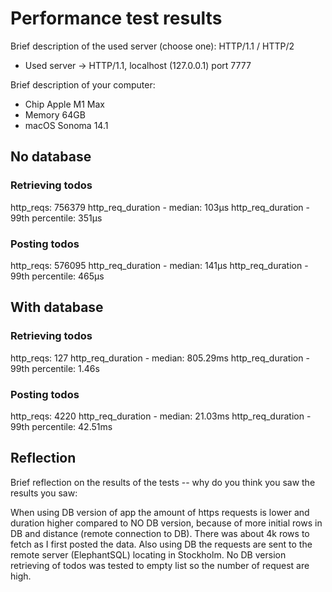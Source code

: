 # Performance test results

<P>
Brief description of the used server (choose one): HTTP/1.1 / HTTP/2
</P>

* Used server -> HTTP/1.1, localhost (127.0.0.1) port 7777

<P>
Brief description of your computer:
</P>

* Chip Apple M1 Max
* Memory 64GB
* macOS Sonoma 14.1

## No database

### Retrieving todos

http_reqs: 756379
http_req_duration - median: 103µs
http_req_duration - 99th percentile: 351µs

### Posting todos

http_reqs: 576095
http_req_duration - median: 141µs
http_req_duration - 99th percentile: 465µs

## With database

### Retrieving todos

http_reqs: 127
http_req_duration - median: 805.29ms
http_req_duration - 99th percentile: 1.46s

### Posting todos

http_reqs: 4220
http_req_duration - median: 21.03ms
http_req_duration - 99th percentile: 42.51ms

## Reflection

Brief reflection on the results of the tests -- why do you think you saw the results you saw:

<p>
When using DB version of app the amount of https requests is lower and duration higher compared to NO DB version, because of more initial rows in DB and distance (remote connection to DB). There was about 4k rows to fetch as I first posted the data. Also using DB the requests are sent to the remote server (ElephantSQL) locating in Stockholm. No DB version retrieving of todos was tested to empty list so the number of request are high.
<p>
